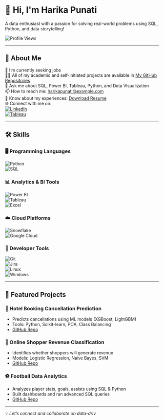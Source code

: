 # 👋 Hi, I'm Harika Punati

A data enthusiast with a passion for solving real-world problems using SQL, Python, and data storytelling!

![Profile Views](https://komarev.com/ghpvc/?username=HarikaPunati&color=blue)

---

## 🚀 About Me

🌱 I’m currently seeking jobs  
👨‍💻 All of my academic and self-initiated projects are available in [My GitHub Repositories](https://github.com/HarikaPunati?tab=repositories)  
💬 Ask me about SQL, Power BI, Tableau, Python, and Data Visualization  
📫 How to reach me: harikapunati@example.com  
📄 Know about my experiences: [Download Resume](https://www.notion.so/Academic-Projects-1ebaf6fa086e8063a518ecdade7ec3f2?pvs=21)  
🌐 Connect with me on:  
[![LinkedIn](https://img.shields.io/badge/LinkedIn-0077B5?style=flat&logo=linkedin&logoColor=white)](https://linkedin.com/in/harikapunati)  
[![Tableau](https://img.shields.io/badge/Tableau-E97627?style=flat&logo=tableau&logoColor=white)](https://public.tableau.com/app/profile/harika.punati)  
<!-- Add HackerRank, LeetCode links if available -->

---

## 🛠️ Skills

### 🖥️ Programming Languages  
![Python](https://img.shields.io/badge/Python-3776AB?style=flat&logo=python&logoColor=white)  
![SQL](https://img.shields.io/badge/SQL-005C84?style=flat&logo=postgresql&logoColor=white)

### 📊 Analytics & BI Tools  
![Power BI](https://img.shields.io/badge/Power%20BI-F2C811?style=flat&logo=powerbi&logoColor=black)  
![Tableau](https://img.shields.io/badge/Tableau-E97627?style=flat&logo=tableau&logoColor=white)  
![Excel](https://img.shields.io/badge/Excel-217346?style=flat&logo=microsoft-excel&logoColor=white)

### ☁️ Cloud Platforms  
![Snowflake](https://img.shields.io/badge/Snowflake-56B9EB?style=flat&logo=snowflake&logoColor=white)  
![Google Cloud](https://img.shields.io/badge/GCP-4285F4?style=flat&logo=googlecloud&logoColor=white)  
<!-- Add AWS if applicable -->

### 🔧 Developer Tools  
![Git](https://img.shields.io/badge/Git-F05032?style=flat&logo=git&logoColor=white)  
![Jira](https://img.shields.io/badge/Jira-0052CC?style=flat&logo=jira&logoColor=white)  
![Linux](https://img.shields.io/badge/Linux-FCC624?style=flat&logo=linux&logoColor=black)  
![Windows](https://img.shields.io/badge/Windows-0078D6?style=flat&logo=windows&logoColor=white)

---

## 📂 Featured Projects

### 🏨 Hotel Booking Cancellation Prediction
- Predicts cancellations using ML models (XGBoost, LightGBM)
- Tools: Python, Scikit-learn, PCA, Class Balancing
- [GitHub Repo](https://github.com/HarikaPunati/hotel-booking-cancellation)

### 🛒 Online Shopper Revenue Classification
- Identifies whether shoppers will generate revenue
- Models: Logistic Regression, Naive Bayes, SVM
- [GitHub Repo](https://github.com/HarikaPunati/online-shopping-revenue)

### ⚽ Football Data Analytics
- Analyzes player stats, goals, assists using SQL & Python
- Built dashboards and ran advanced SQL queries
- [GitHub Repo](https://github.com/HarikaPunati/football-data-analysis)

---

💡 *Let’s connect and collaborate on data-driv*
